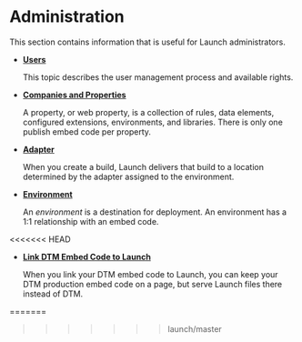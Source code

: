 # Administration

This section contains information that is useful for Launch administrators.

* [**Users**](user-permissions.md)

  This topic describes the user management process and available rights.

* [**Companies and Properties**](companies-and-properties.md)

  A property, or web property, is a collection of rules, data elements, configured extensions, environments, and libraries. There is only one publish embed code per property.

* [**Adapter**](adapters.md)

  When you create a build, Launch delivers that build to a location determined by the adapter assigned to the environment.

* [**Environment**](environments.md)

  An _environment_ is a destination for deployment. An environment has a 1:1 relationship with an embed code.

&lt;&lt;&lt;&lt;&lt;&lt;&lt; HEAD

* [**Link DTM Embed Code to Launch**](./)

  When you link your DTM embed code to Launch, you can keep your DTM production embed code on a page, but serve Launch files there instead of DTM.

=======

> > > > > > > launch/master

